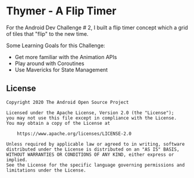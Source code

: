 # Thymer - A Flip Timer

For the Android Dev Challenge # 2, I built a flip timer concept which a grid of tiles that "flip" to the new time.

Some Learning Goals for this Challenge:
- Get more familiar with the Animation APIs
- Play around with Coroutines
- Use Mavericks for State Management

## License
```
Copyright 2020 The Android Open Source Project

Licensed under the Apache License, Version 2.0 (the "License");
you may not use this file except in compliance with the License.
You may obtain a copy of the License at

    https://www.apache.org/licenses/LICENSE-2.0

Unless required by applicable law or agreed to in writing, software
distributed under the License is distributed on an "AS IS" BASIS,
WITHOUT WARRANTIES OR CONDITIONS OF ANY KIND, either express or implied.
See the License for the specific language governing permissions and
limitations under the License.
```